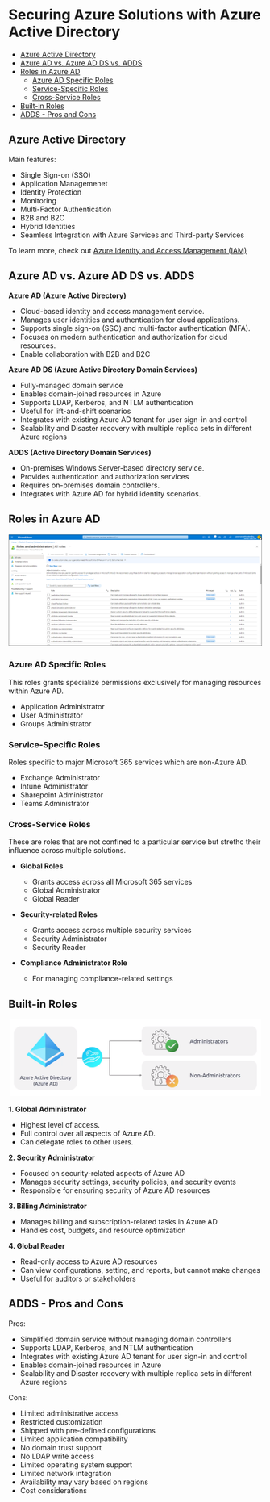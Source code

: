 
# Securing Azure Solutions with Azure Active Directory


- [Azure Active Directory](#azure-active-directory)
- [Azure AD vs. Azure AD DS vs. ADDS](#azure-ad-vs-azure-ad-ds-vs-adds)
- [Roles in Azure AD](#roles-in-azure-ad)
    - [Azure AD Specific Roles](#azure-ad-specific-roles)
    - [Service-Specific Roles](#service-specific-roles)
    - [Cross-Service Roles](#cross-service-roles)
- [Built-in Roles](#built-in-roles)
- [ADDS - Pros and Cons](#adds---pros-and-cons)





## Azure Active Directory 

Main features:

- Single Sign-on (SSO) 
- Application Managemenet 
- Identity Protection 
- Monitoring 
- Multi-Factor Authentication 
- B2B and B2C 
- Hybrid Identities 
- Seamless Integration with Azure Services and Third-party Services 

To learn more, check out [Azure Identity and Access Management (IAM)](110_azure_iam.md)


## Azure AD vs. Azure AD DS vs. ADDS

**Azure AD (Azure Active Directory)**
- Cloud-based identity and access management service.
- Manages user identities and authentication for cloud applications.
- Supports single sign-on (SSO) and multi-factor authentication (MFA).
- Focuses on modern authentication and authorization for cloud resources.
- Enable collaboration with B2B and B2C

**Azure AD DS (Azure Active Directory Domain Services)**
- Fully-managed domain service 
- Enables domain-joined resources in Azure 
- Supports LDAP, Kerberos, and NTLM authentication 
- Useful for lift-and-shift scenarios  
- Integrates with existing Azure AD tenant for user sign-in and control
- Scalability and Disaster recovery with multiple replica sets in different Azure regions

**ADDS (Active Directory Domain Services)**
- On-premises Windows Server-based directory service.
- Provides authentication and authorization services 
- Requires on-premises domain controllers.
- Integrates with Azure AD for hybrid identity scenarios.

## Roles in Azure AD 


![](../Images/azure-active-directory-roless-with-border.png)


### Azure AD Specific Roles

This roles grants specialize permissions exclusively for managing resources within Azure AD. 

- Application Administrator
- User Administrator
- Groups Administrator

### Service-Specific Roles

Roles specific to major Microsoft 365 services which are non-Azure AD. 

- Exchange Administrator
- Intune Administrator
- Sharepoint Administrator
- Teams Administrator

### Cross-Service Roles 

These are roles that are not confined to a particular service but strethc their influence across multiple solutions.

- **Global Roles**
    - Grants access across all Microsoft 365 services
    - Global Administrator 
    - Global Reader 

- **Security-related Roles**
    - Grants access across multiple security services
    - Security Administrator 
    - Security Reader   

- **Compliance Administrator Role**
    - For managing compliance-related settings

## Built-in Roles 

<p align=center>
<img width=500 src="../../Images/azure-builtin-rolesss.png" >
</p>


**1. Global Administrator**
- Highest level of access.
- Full control over all aspects of Azure AD.
- Can delegate roles to other users.

**2. Security Administrator**
- Focused on security-related aspects of Azure AD 
- Manages security settings, security policies, and security events 
- Responsible for ensuring security of Azure AD resources

**3. Billing Administrator**
- Manages billing and subscription-related tasks in Azure AD 
- Handles cost, budgets, and resource optimization

**4. Global Reader**
- Read-only access to Azure AD resources 
- Can view configurations, setting, and reports, but cannot make changes 
- Useful for auditors or stakeholders 

## ADDS - Pros and Cons 

Pros:

- Simplified domain service without managing domain controllers 
- Supports LDAP, Kerberos, and NTLM authentication 
- Integrates with existing Azure AD tenant for user sign-in and control
- Enables domain-joined resources in Azure 
- Scalability and Disaster recovery with multiple replica sets in different Azure regions

Cons: 

- Limited administrative access 
- Restricted customization 
- Shipped with pre-defined configurations 
- Limited application compatibility 
- No domain trust support 
- No LDAP write access 
- Limited operating system support 
- Limited network integration 
- Availability may vary based on regions 
- Cost considerations 

